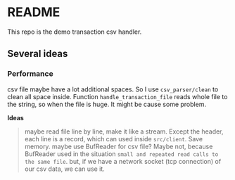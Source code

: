 # README #

This repo is the demo transaction csv handler.

## Several ideas ##

### Performance ###

csv file maybe have a lot additional spaces. So I use `csv_parser/clean` to clean all space inside. Function `handle_transaction_file` reads whole file to the string, so when the file is huge. It might be cause some problem. 

**Ideas**

> maybe read file line by line, make it like a stream. Except the header, each line is a record, which can used inside `src/client`. Save memory.
> maybe use BufReader for csv file? Maybe not, because BufReader used in the situation `small and repeated read calls to the same file`. 
> but, if we have a network socket (tcp connection) of our csv data, we can use it.

